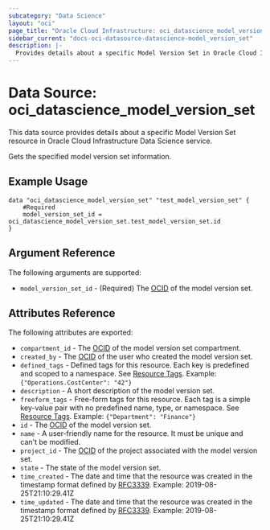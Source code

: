 ```yaml
---
subcategory: "Data Science"
layout: "oci"
page_title: "Oracle Cloud Infrastructure: oci_datascience_model_version_set"
sidebar_current: "docs-oci-datasource-datascience-model_version_set"
description: |-
  Provides details about a specific Model Version Set in Oracle Cloud Infrastructure Data Science service
---
```


# Data Source: oci_datascience_model_version_set
This data source provides details about a specific Model Version Set resource in Oracle Cloud Infrastructure Data Science service.

Gets the specified model version set information.

## Example Usage

```hcl
data "oci_datascience_model_version_set" "test_model_version_set" {
	#Required
	model_version_set_id = oci_datascience_model_version_set.test_model_version_set.id
}
```

## Argument Reference

The following arguments are supported:

* `model_version_set_id` - (Required) The [OCID](https://docs.cloud.oracle.com/iaas/Content/General/Concepts/identifiers.htm) of the model version set.


## Attributes Reference

The following attributes are exported:

* `compartment_id` - The [OCID](https://docs.cloud.oracle.com/iaas/Content/General/Concepts/identifiers.htm) of the model version set compartment.
* `created_by` - The [OCID](https://docs.cloud.oracle.com/iaas/Content/General/Concepts/identifiers.htm) of the user who created the model version set.
* `defined_tags` - Defined tags for this resource. Each key is predefined and scoped to a namespace. See [Resource Tags](https://docs.cloud.oracle.com/iaas/Content/General/Concepts/resourcetags.htm). Example: `{"Operations.CostCenter": "42"}` 
* `description` - A short description of the model version set.
* `freeform_tags` - Free-form tags for this resource. Each tag is a simple key-value pair with no predefined name, type, or namespace. See [Resource Tags](https://docs.cloud.oracle.com/iaas/Content/General/Concepts/resourcetags.htm). Example: `{"Department": "Finance"}` 
* `id` - The [OCID](https://docs.cloud.oracle.com/iaas/Content/General/Concepts/identifiers.htm) of the model version set.
* `name` - A user-friendly name for the resource. It must be unique and can't be modified.
* `project_id` - The [OCID](https://docs.cloud.oracle.com/iaas/Content/General/Concepts/identifiers.htm) of the project associated with the model version set.
* `state` - The state of the model version set.
* `time_created` - The date and time that the resource was created in the timestamp format defined by [RFC3339](https://tools.ietf.org/html/rfc3339). Example: 2019-08-25T21:10:29.41Z 
* `time_updated` - The date and time that the resource was created in the timestamp format defined by [RFC3339](https://tools.ietf.org/html/rfc3339). Example: 2019-08-25T21:10:29.41Z 

